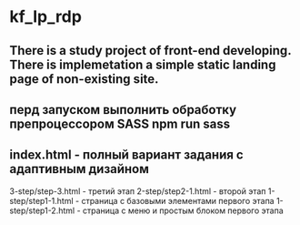 
# kf_lp_rdp

There is a study project of front-end developing. There is implemetation a simple static landing page of non-existing site.
--
перд запуском выполнить обработку препроцессором SASS   npm run sass
--
index.html - полный вариант задания с адаптивным дизайном
--
3-step/step-3.html - третий этап
2-step/step2-1.html - второй этап
1-step/step1-1.html - страница с базовыми элементами первого этапа
1-step/step1-2.html - страница с меню и простым блоком первого этапа
